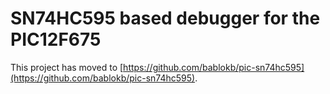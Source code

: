 SN74HC595 based debugger for the PIC12F675
==========================================

This project has moved to [https://github.com/bablokb/pic-sn74hc595](https://github.com/bablokb/pic-sn74hc595).
